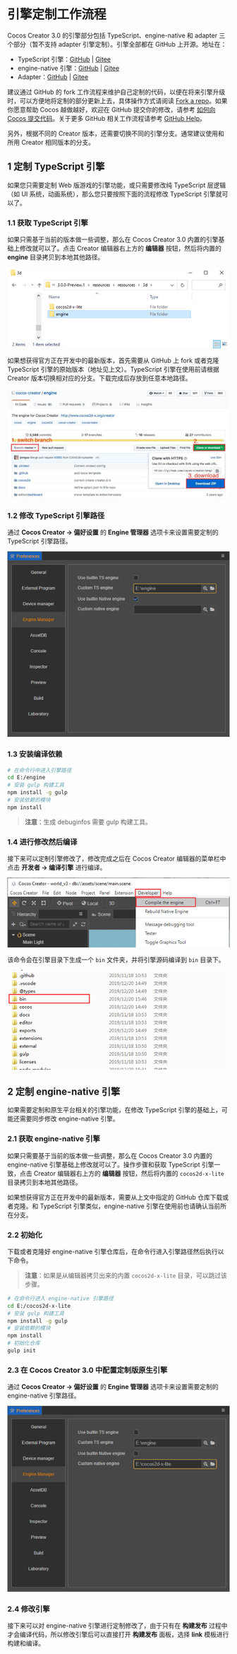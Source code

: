 # 引擎定制工作流程

Cocos Creator 3.0 的引擎部分包括 TypeScript、engine-native 和 adapter 三个部分（暂不支持 adapter 引擎定制）。引擎全部都在 GitHub 上开源。地址在：

- TypeScript 引擎：[GitHub](https://github.com/cocos-creator/engine/) | [Gitee](https://gitee.com/mirrors_cocos-creator/engine/)
- engine-native 引擎：[GitHub](https://github.com/cocos-creator/engine-native/) | [Gitee](https://gitee.com/mirrors_cocos-creator/engine-native/)
- Adapter：[GitHub](https://github.com/cocos-creator-packages/adapters) | [Gitee](https://gitee.com/mirrors_cocos-creator/adapters)

建议通过 GitHub 的 fork 工作流程来维护自己定制的代码，以便在将来引擎升级时，可以方便地将定制的部分更新上去，具体操作方式请阅读 [Fork a repo](https://help.github.com/articles/fork-a-repo)。如果你愿意帮助 Cocos 越做越好，欢迎在 GitHub 提交你的修改，请参考 [如何向 Cocos 提交代码](../../submit-pr/submit-pr.md)。关于更多 GitHub 相关工作流程请参考 [GitHub Help](https://help.github.com)。

另外，根据不同的 Creator 版本，还需要切换不同的引擎分支。通常建议使用和所用 Creator 相同版本的分支。

## 1 定制 TypeScript 引擎

如果您只需要定制 Web 版游戏的引擎功能，或只需要修改纯 TypeScript 层逻辑（如 UI 系统，动画系统），那么您只要按照下面的流程修改 TypeScript 引擎就可以了。

### 1.1 获取 TypeScript 引擎

如果只需基于当前的版本做一些调整，那么在 Cocos Creator 3.0 内置的引擎基础上修改就可以了。点击 Creator 编辑器右上方的 **编辑器** 按钮，然后将内置的 **engine** 目录拷贝到本地其他路径。

![](engine-customization/open-engine.png)

如果想获得官方正在开发中的最新版本，首先需要从 GitHub 上 fork 或者克隆 TypeScript 引擎的原始版本（地址见上文）。TypeScript 引擎在使用前请根据 Creator 版本切换相对应的分支。下载完成后存放到任意本地路径。

![](engine-customization/download-repo-js.png)

### 1.2 修改 TypeScript 引擎路径

通过 **Cocos Creator -> 偏好设置** 的 **Engine 管理器** 选项卡来设置需要定制的 TypeScript 引擎路径。

![](engine-customization/custom-ts-engine.png)

### 1.3 安装编译依赖

```bash
# 在命令行中进入引擎路径
cd E:/engine
# 安装 gulp 构建工具
npm install -g gulp
# 安装依赖的模块
npm install
```

> **注意**：生成 debuginfos 需要 gulp 构建工具。

### 1.4 进行修改然后编译

接下来可以定制引擎修改了，修改完成之后在 Cocos Creator 编辑器的菜单栏中点击 **开发者 -> 编译引擎** 进行编译。

![](engine-customization/build.png)

该命令会在引擎目录下生成一个 `bin` 文件夹，并将引擎源码编译到 `bin` 目录下。

![](engine-customization/bin.png)

## 2 定制 engine-native 引擎

如果需要定制和原生平台相关的引擎功能，在修改 TypeScript 引擎的基础上，可能还需要同步修改 engine-native 引擎。

### 2.1 获取 engine-native 引擎

如果只需要基于当前的版本做一些调整，那么在 Cocos Creator 3.0 内置的 engine-native 引擎基础上修改就可以了。操作步骤和获取 TypeScript 引擎一致，点击 Creator 编辑器右上方的 **编辑器** 按钮，然后将内置的 `cocos2d-x-lite` 目录拷贝到本地其他路径。

如果想获得官方正在开发中的最新版本，需要从上文中指定的 GitHub 仓库下载或者克隆。和 TypeScript 引擎类似，engine-native 引擎在使用前也请确认当前所在分支。

### 2.2 初始化

下载或者克隆好 engine-native 引擎仓库后，在命令行进入引擎路径然后执行以下命令。

> **注意**：如果是从编辑器拷贝出来的内置 `cocos2d-x-lite` 目录，可以跳过该步骤。

```bash
# 在命令行进入 engine-native 引擎路径
cd E:/cocos2d-x-lite
# 安装 gulp 构建工具
npm install -g gulp
# 安装依赖的模块
npm install
# 初始化仓库
gulp init
```

### 2.3 在 Cocos Creator 3.0 中配置定制版原生引擎

通过 **Cocos Creator -> 偏好设置** 的 **Engine 管理器** 选项卡来设置需要定制的 engine-native 引擎路径。

![](engine-customization/custom-native-engine.png)

### 2.4 修改引擎

接下来可以对 engine-native 引擎进行定制修改了，由于只有在 **构建发布** 过程中才会编译代码，所以修改引擎后可以直接打开 **构建发布** 面板，选择 **link** 模板进行构建和编译。

